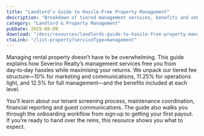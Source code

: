 ```yaml
---
title: "Landlord’s Guide to Hassle‑Free Property Management"
description: "Breakdown of tiered management services, benefits and onboarding process."
category: "Landlord & Property Management"
pubDate: 2025-08-09
download: "/docs/resources/landlords-guide-to-hassle-free-property-management.pdf"
ctaLink: "/list-property?serviceType=management"
---
```


Managing rental property doesn’t have to be overwhelming. This guide explains how Severino Realty’s management services free you from day‑to‑day hassles while maximising your returns. We unpack our tiered fee structure—10% for marketing and communications, 11.25% for operations light, and 12.5% for full management—and the benefits included at each level.

You’ll learn about our tenant screening process, maintenance coordination, financial reporting and guest communications. The guide also walks you through the onboarding workflow from sign‑up to getting your first payout. If you’re ready to hand over the reins, this resource shows you what to expect.
